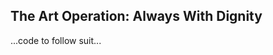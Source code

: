 The Art Operation: Always With Dignity
--------------------------------------
...code to follow suit...

